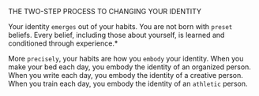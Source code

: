 THE TWO-STEP PROCESS TO CHANGING YOUR IDENTITY

Your identity `emerges` out of your habits. You are not born with `preset`
beliefs. Every belief, including those about yourself, is learned and
conditioned through experience.*

More `precisely`, your habits are how you `embody` your identity.
When you make your bed each day, you embody the identity of an
organized person. When you write each day, you embody the identity
of a creative person. When you train each day, you embody the
identity of an `athletic` person.